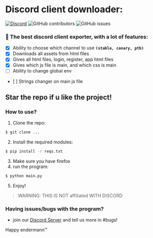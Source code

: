 # Discord client downloader: 

[![Discord](https://img.shields.io/discord/1163446455005102181?style=for-the-badge&color=%235562EA)](https://discord.gg/uduJP4BvKZ)
 ![GitHub contributors](https://img.shields.io/github/contributors/happyendermangit/discord-client-downloader?style=for-the-badge) ![GitHub issues](https://img.shields.io/github/issues/happyendermangit/discord-client-downloader?style=for-the-badge)

### 🚀 The best discord client exporter, with a lot of features: 

- [x] Ability to choose which channel to use **``(stable, canary, ptb)``**
- [x] Downloads all assets from html files  
- [x] Gives all html files, login, register, app html files
- [x] Gives which js file is main, and which css is main 
- [ ] Ability to change global env 
- [ ] Strings changer on main js file

## Star the repo if u like the project!

### How to use?

1. Clone the repo:
```sh 
$ git clone ...
```
2. Install the required modules:
```sh 
$ pip install -r reqs.txt
```
3. Make sure you have firefox
4. run the program: 
```sh 
$ python main.py
```
5. Enjoy!


> WARNING: THIS IS NOT affiliated WITH DISCORD


### Having issues/bugs with the program? 
- join our [Discord Server](https://discord.gg/2FFHHqJXvm) and tell us more in #bugs!


Happy endermann™️
